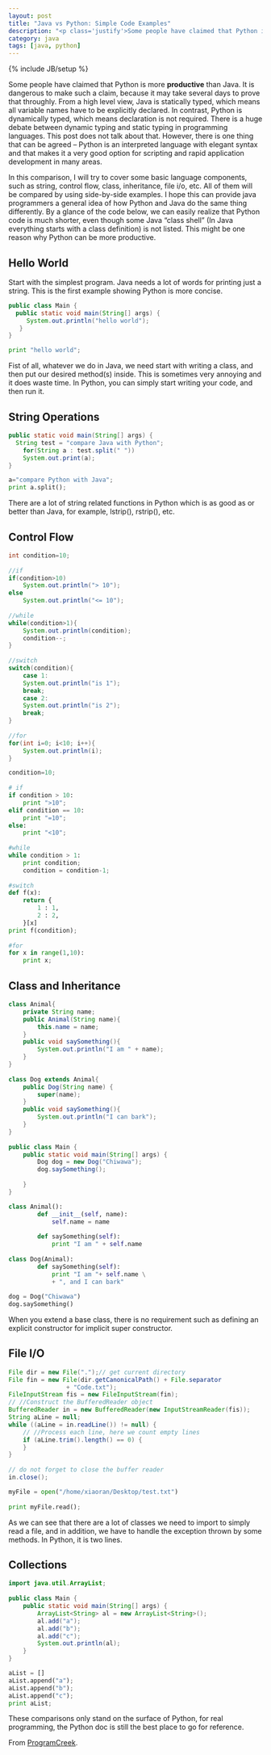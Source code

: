 ```yaml
---
layout: post
title: "Java vs Python: Simple Code Examples"
description: "<p class='justify'>Some people have claimed that Python is more <b>productive</b> than Java. It is dangerous to make such a claim, because it may take several days to prove that throughly. From a high level view, Java is statically typed, which means all variable names have to be explicitly declared. In contrast, Python is dynamically typed, which means declaration is not required. There is a huge debate between dynamic typing and static typing in programming languages. This post does not talk about that. However, there is one thing that can be agreed – Python is an interpreted language with elegant syntax and that makes it a very good option for scripting and rapid application development in many areas.</p>"
category: java
tags: [java, python]
---
```

{% include JB/setup %}

<p class="justify">Some people have claimed that Python is more <b>productive</b> than Java. It is dangerous to make such a claim, because it may take several days to prove that throughly. From a high level view, Java is statically typed, which means all variable names have to be explicitly declared. In contrast, Python is dynamically typed, which means declaration is not required. There is a huge debate between dynamic typing and static typing in programming languages. This post does not talk about that. However, there is one thing that can be agreed – Python is an interpreted language with elegant syntax and that makes it a very good option for scripting and rapid application development in many areas.</p>

<p class="justify">In this comparison, I will try to cover some basic language components, such as string, control flow, class, inheritance, file i/o, etc. All of them will be compared by using side-by-side examples. I hope this can provide java programmers a general idea of how Python and Java do the same thing differently. By a glance of the code below, we can easily realize that Python code is much shorter, even though some Java “class shell” (In Java everything starts with a class definition) is not listed. This might be one reason why Python can be more productive.</p>

## Hello World 

Start with the simplest program. Java needs a lot of words for printing just a string. This is the first example showing Python is more concise.

```java
public class Main {
  public static void main(String[] args) {
     System.out.println("hello world");
   }
}
```

```python
print "hello world";
```

<p class="justify">Fist of all, whatever we do in Java, we need start with writing a class, and then put our desired method(s) inside. This is sometimes very annoying and it does waste time. In Python, you can simply start writing your code, and then run it.</p>


## String Operations

```java
public static void main(String[] args) {
  String test = "compare Java with Python";
	for(String a : test.split(" "))
	System.out.print(a);
}
```

```python
a="compare Python with Java";
print a.split();
```

There are a lot of string related functions in Python which is as good as or better than Java, for example, lstrip(), rstrip(), etc.

## Control Flow

```java
int condition=10;
 
//if
if(condition>10)
	System.out.println("> 10");
else
	System.out.println("<= 10");
 
//while
while(condition>1){
	System.out.println(condition);
	condition--;
}
 
//switch
switch(condition){
	case 1: 
	System.out.println("is 1"); 
	break;
	case 2: 
	System.out.println("is 2"); 
	break;
}
 
//for
for(int i=0; i<10; i++){
	System.out.println(i);
}
```

```python
condition=10;
 
# if
if condition > 10:
    print ">10";
elif condition == 10:
    print "=10";
else:
    print "<10";        
 
#while
while condition > 1:
    print condition;
    condition = condition-1;
 
#switch
def f(x):
    return {
        1 : 1,
        2 : 2,
    }[x]
print f(condition);
 
#for    
for x in range(1,10):
    print x;
```

## Class and Inheritance

```java
class Animal{
	private String name;
	public Animal(String name){
		this.name = name;
	}
	public void saySomething(){
		System.out.println("I am " + name);
	}
}
 
class Dog extends Animal{
	public Dog(String name) {
		super(name);
	}	
	public void saySomething(){
		System.out.println("I can bark");
	}
}
 
public class Main {
	public static void main(String[] args) {
		Dog dog = new Dog("Chiwawa");
		dog.saySomething();
 
	}
}
```

```python
class Animal():
        def __init__(self, name):
            self.name = name
 
        def saySomething(self):
            print "I am " + self.name    
 
class Dog(Animal):
        def saySomething(self):
            print "I am "+ self.name \
            + ", and I can bark"
 
dog = Dog("Chiwawa") 
dog.saySomething()
```
When you extend a base class, there is no requirement such as defining an explicit constructor for implicit super constructor.

## File I/O

```java
File dir = new File(".");// get current directory
File fin = new File(dir.getCanonicalPath() + File.separator
				+ "Code.txt");
FileInputStream fis = new FileInputStream(fin);
// //Construct the BufferedReader object
BufferedReader in = new BufferedReader(new InputStreamReader(fis));
String aLine = null;
while ((aLine = in.readLine()) != null) {
	// //Process each line, here we count empty lines
	if (aLine.trim().length() == 0) {
	}
}
 
// do not forget to close the buffer reader
in.close();
```

```python
myFile = open("/home/xiaoran/Desktop/test.txt")
 
print myFile.read();
```

As we can see that there are a lot of classes we need to import to simply read a file, and in addition, we have to handle the exception thrown by some methods. In Python, it is two lines.

## Collections

```java
import java.util.ArrayList;
 
public class Main {
	public static void main(String[] args) {
		ArrayList<String> al = new ArrayList<String>();
		al.add("a");
		al.add("b");
		al.add("c");
		System.out.println(al);
	}
}
```

```python
aList = []
aList.append("a");
aList.append("b");
aList.append("c");
print aList;
```

These comparisons only stand on the surface of Python, for real programming, the Python doc is still the best place to go for reference.

From [ProgramCreek](http://www.programcreek.com/2012/04/java-vs-python-why-python-can-be-more-productive/).